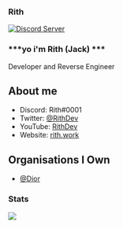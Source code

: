 ### Rith

<a href="https://discord.predz.cc"><img src="https://discordapp.com/api/guilds/633325309395206156/widget.png?style=shield" alt="Discord Server"></a>

### ***yo i'm Rith (Jack) ***

Developer and Reverse Engineer

## About me

- Discord: Rith#0001
- Twitter: [@RithDev](https://twitter.com/RithDev)
- YouTube: [RithDev](https://youtube.com/RithDev)
- Website: [rith.work](https://rith.work)

## Organisations I Own

- [@Dior](https://github.com/DiorOfficial)

### Stats
<a href="#"><img src="https://github-readme-stats.vercel.app/api?username=RithDev&show_icons=true&count_private=true&include_all_commits=true&hide_title=true&hide_border=true&hide_rank=true&theme=chartreuse-dark&bg_color=0D1117"/></a><br>
